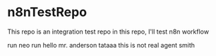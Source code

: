 # n8nTestRepo
This repo is an integration test repo
in this repo, I'll test n8n workflow

run neo run
hello mr. anderson
tataaa
this is not real
agent smith
